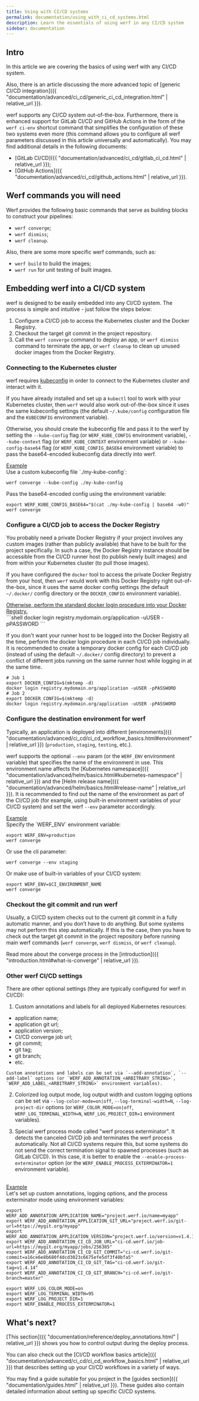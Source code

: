 ```yaml
---
title: Using with CI/CD systems
permalink: documentation/using_with_ci_cd_systems.html
description: Learn the essentials of using werf in any CI/CD system
sidebar: documentation
---
```


## Intro

In this article we are covering the basics of using werf with any CI/CD system.

Also, there is an article discussing the more advanced topic of [generic CI/CD integration]({{ "documentation/advanced/ci_cd/generic_ci_cd_integration.html" | relative_url }}).

werf supports any CI/CD system out-of-the-box. Furthermore, there is enhanced support for GitLab CI/CD and GitHub Actions in the form of the `werf ci-env` shortcut command that simplifies the configuration of these two systems even more (this command allows you to configure all werf parameters discussed in this article universally and automatically). You may find additional details in the following documents:

 - [GitLab CI/CD]({{ "documentation/advanced/ci_cd/gitlab_ci_cd.html" | relative_url }});
 - [GitHub Actions]({{ "documentation/advanced/ci_cd/github_actions.html" | relative_url }}).

## Werf commands you will need

Werf provides the following basic commands that serve as building blocks to construct your pipelines:

 - `werf converge`;
 - `werf dismiss`;
 - `werf cleanup`.

Also, there are some more specific werf commands, such as:

 - `werf build` to build the images;
 - `werf run` for unit testing of built images.

## Embedding werf into a CI/CD system

werf is designed to be easily embedded into any CI/CD system. The process is simple and intuitive - just follow the steps below:

 1. Configure a CI/CD job to access the Kubernetes cluster and the Docker Registry.
 2. Checkout the target git commit in the project repository.
 3. Call the `werf converge` command to deploy an app, or `werf dismiss` command to terminate the app, or `werf cleanup` to clean up unused docker images from the Docker Registry.

### Connecting to the Kubernetes cluster

werf requires [kubeconfig](https://kubernetes.io/docs/concepts/configuration/organize-cluster-access-kubeconfig/) in order to connect to the Kubernetes cluster and interact with it.

If you have already installed and set up a `kubectl` tool to work with your Kubernetes cluster, then `werf` would also work out-of-the-box since it uses the same kubeconfig settings (the default `~/.kube/config` configuration file and the `KUBECONFIG` environment variable).

Otherwise, you should create the kubeconfig file and pass it to the werf by setting the `--kube-config` flag (or `WERF_KUBE_CONFIG` environment variable), `--kube-context` flag (or `WERF_KUBE_CONTEXT` environment variable) or `--kube-config-base64` flag (or `WERF_KUBE_CONFIG_BASE64` environment variable) to pass the base64-encoded kubeconfig data directly into werf.

<div class="details">
<a href="javascript:void(0)" class="details__summary">Example</a>
<div class="details__content" markdown="1">
Use a custom kubeconfig file `./my-kube-config`:

```shell
werf converge --kube-config ./my-kube-config
```

Pass the base64-encoded config using the environment variable:

```shell
export WERF_KUBE_CONFIG_BASE64="$(cat ./my-kube-config | base64 -w0)"
werf converge
```
</div>
</div>

### Configure a CI/CD job to access the Docker Registry

You probably need a private Docker Registry if your project involves any custom images (rather than publicly available) that have to be built for the project specifically. In such a case, the Docker Registry instance should be accessible from the CI/CD runner host (to publish newly built images) and from within your Kubernetes cluster (to pull those images).

If you have configured the `docker` tool to access the private Docker Registry from your host, then `werf` would work with this Docker Registry right out-of-the-box, since it uses the same docker config settings (the default `~/.docker/` config directory or the `DOCKER_CONFIG` environment variable).

<div class="details">
<a href="javascript:void(0)" class="details__summary">Otherwise, perform the standard docker login procedure into your Docker Registry.</a>
<div class="details__content" markdown="1">
```shell
docker login registry.mydomain.org/application -uUSER -pPASSWORD
```

If you don't want your runner host to be logged into the Docker Registry all the time, perform the docker login procedure in each CI/CD job individually. It is recommended to create a temporary docker config for each CI/CD job (instead of using the default `~/.docker/` config directory) to prevent a conflict of different jobs running on the same runner host while logging in at the same time.

```shell
# Job 1
export DOCKER_CONFIG=$(mktemp -d)
docker login registry.mydomain.org/application -uUSER -pPASSWORD
# Job 2
export DOCKER_CONFIG=$(mktemp -d)
docker login registry.mydomain.org/application -uUSER -pPASSWORD
```
</div>
</div>

### Configure the destination environment for werf

Typically, an application is deployed into different [environments]({{ "documentation/advanced/ci_cd/ci_cd_workflow_basics.html#environment" | relative_url }}) (`production`, `staging`, `testing`, etc.).

werf supports the optional `--env` param (or the `WERF_ENV` environment variable) that specifies the name of the environment in use. This environment name affects the [Kubernetes namespace]({{ "documentation/advanced/helm/basics.html#kubernetes-namespace" | relative_url }}) and the [Helm release name]({{ "documentation/advanced/helm/basics.html#release-name" | relative_url }}). It is recommended to find out the name of the environment as part of the CI/CD job (for example, using built-in environment variables of your CI/CD system) and set the werf `--env` parameter accordingly.

<div class="details">
<a href="javascript:void(0)" class="details__summary">Example</a>
<div class="details__content" markdown="1">
Specify the `WERF_ENV` environment variable:

```shell
export WERF_ENV=production
werf converge
```

Or use the cli parameter:

```shell
werf converge --env staging
```

Or make use of built-in variables of your CI/CD system:

```shell
export WERF_ENV=$CI_ENVIRONMENT_NAME
werf converge
```
</div>
</div>

### Checkout the git commit and run werf

Usually, a CI/CD system checks out to the current git commit in a fully automatic manner, and you don’t have to do anything. But some systems may not perform this step automatically. If this is the case, then you have to check out the target git commit in the project repository before running main werf commands (`werf converge`, `werf dismiss`, or `werf cleanup`).

Read more about the converge process in the [introduction]({{ "introduction.html#what-is-converge" | relative_url }}).

### Other werf CI/CD settings

There are other optional settings (they are typically configured for werf in CI/CD):

 1. Custom annotations and labels for all deployed Kubernetes resources:
   - application name;
   - application git url;
   - application version;
   - CI/CD converge job url;
   - git commit;
   - git tag;
   - git branch;
   - etc.

    Custom annotations and labels can be set via `--add-annotation`, `--add-label` options (or `WERF_ADD_ANNOTATION_<ARBITRARY_STRING>`, `WERF_ADD_LABEL_<ARBITRARY_STRING>` environment variables).

 2. Colorized log output mode, log output width and custom logging options can be set via `--log-color-mode=on|off`, `--log-terminal-width=N`, `--log-project-dir` options (or `WERF_COLOR_MODE=on|off`, `WERF_LOG_TERMINAL_WIDTH=N`, `WERF_LOG_PROJECT_DIR=1` environment variables).

 3. Special werf process mode called "werf process exterminator". It detects the canceled CI/CD job and terminates the werf process automatically. Not all CI/CD systems require this, but some systems do not send the correct termination signal to spawned processes (such as GitLab CI/CD). In this case, it is better to enable the `--enable-process-exterminator` option (or the `WERF_ENABLE_PROCESS_EXTERMINATOR=1` environment variable).

<br>

<div class="details">
<a href="javascript:void(0)" class="details__summary">Example</a>
<div class="details__content" markdown="1">
Let's set up custom annotations, logging options, and the process exterminator mode using environment variables:

```shell
export WERF_ADD_ANNOTATION_APPLICATION_NAME="project.werf.io/name=myapp"
export WERF_ADD_ANNOTATION_APPLICATION_GIT_URL="project.werf.io/git-url=https://mygit.org/myapp"
export WERF_ADD_ANNOTATION_APPLICATION_VERSION="project.werf.io/version=v1.4.14"
export WERF_ADD_ANNOTATION_CI_CD_JOB_URL="ci-cd.werf.io/job-url=https://mygit.org/myapp/jobs/256385"
export WERF_ADD_ANNOTATION_CI_CD_GIT_COMMIT="ci-cd.werf.io/git-commit=a16ce6e8b680f4dcd3023c6675efe5df3f40bfa5"
export WERF_ADD_ANNOTATION_CI_CD_GIT_TAG="ci-cd.werf.io/git-tag=v1.4.14"
export WERF_ADD_ANNOTATION_CI_CD_GIT_BRANCH="ci-cd.werf.io/git-branch=master"

export WERF_LOG_COLOR_MODE=on
export WERF_LOG_TERMINAL_WIDTH=95
export WERF_LOG_PROJECT_DIR=1
export WERF_ENABLE_PROCESS_EXTERMINATOR=1
```
</div>
</div>

## What's next?

[This section]({{ "documentation/reference/deploy_annotations.html" | relative_url }}) shows you how to control output during the deploy process.

You can also check out the [CI/CD workflow basics article]({{ "documentation/advanced/ci_cd/ci_cd_workflow_basics.html" | relative_url }}) that describes setting up your CI/CD workflows in a variety of ways.

You may find a guide suitable for you project in the [guides section]({{ "documentation/guides.html" | relative_url }}). These guides also contain detailed information about setting up specific CI/CD systems.

